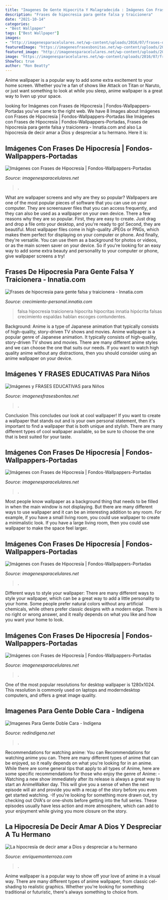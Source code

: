 ```yaml
---
title: "Imagenes De Gente Hipocrita Y Malagradecida : Imágenes Con Frases De Hipocresía"
description: "Frases de hipocresia para gente falsa y traicionera"
date: "2021-10-14"
categories:
- "Best Wallpaper"
tags: ["Best Wallpaper"]
images:
- "http://imagenesparacelulares.net/wp-content/uploads/2016/07/frases-de-hipocrecia-no-te-detengas-por-nadie-300x296.jpg"
featuredImage: "https://imagenesfrasesbonitas.net/wp-content/uploads/2017/10/FrasesNiNos41.jpg"
featured_image: "http://imagenesparacelulares.net/wp-content/uploads/2016/07/frases-de-hipocrecia-queridas-amistades-falsas-300x225.jpg"
image: "https://imagenesparacelulares.net/wp-content/uploads/2016/07/frases-de-hipocrecia-ser-amable.jpg"
ShowToc: true
author: "Ron Beatty"
---
```



Anime wallpaper is a popular way to add some extra excitement to your home screen. Whether you’re a fan of shows like Attack on Titan or Naruto, or just want something to look at while you sleep, anime wallpaper is a great way to liven up your space.

	

		
looking for Imágenes con Frases de Hipocresía | Fondos-Wallpappers-Portadas you've came to the right web. We have 8 Images about Imágenes con Frases de Hipocresía | Fondos-Wallpappers-Portadas like Imágenes con Frases de Hipocresía | Fondos-Wallpappers-Portadas, Frases de hipocresia para gente falsa y traicionera - Innatia.com and also La hipocresía de decir amar a Dios y despreciar a tu hermano. Here it is:
		
    
## Imágenes Con Frases De Hipocresía | Fondos-Wallpappers-Portadas

<img loading=lazy src="https://imagenesparacelulares.net/wp-content/uploads/2016/07/frases-de-hipocrecia-ser-amable.jpg" onerror="this.onerror=null;this.src='https://tse2.mm.bing.net/th?id=OIP.euZ1hpqLiX1VqqL_EFO27gHaHa&amp;pid=15.1';" alt="Imágenes con Frases de Hipocresía | Fondos-Wallpappers-Portadas">

_Source: imagenesparacelulares.net_

>. 

	

What are wallpaper screens and why are they so popular?
Wallpapers are one of the most popular pieces of software that you can use on your computer. They are screensaver files that you can access frequently, and they can also be used as a wallpaper on your own device. There a few reasons why they are so popular. First, they are easy to create. Just drag and drop a file onto your desktop, and you're ready to go! Second, they are beautiful. Most wallpaper files come in high-quality JPEGs or PNGs, which makes them perfect for displaying on your computer or phone. And finally, they're versatile. You can use them as a background for photos or videos, or as the main screen saver on your device. So if you're looking for an easy way to add some extra beauty and personality to your computer or phone, give wallpaper screens a try!

    
## Frases De Hipocresia Para Gente Falsa Y Traicionera - Innatia.com

<img loading=lazy src="http://innatia.info/images/galeria/d/555/hipocresia1-0.jpg" onerror="this.onerror=null;this.src='https://tse2.mm.bing.net/th?id=OIP.jJDy2IKe-6p62LhTfZxyhwHaFj&amp;pid=15.1';" alt="Frases de hipocresia para gente falsa y traicionera - Innatia.com">

_Source: crecimiento-personal.innatia.com_

>falsa hipocresia traicionera hipocrita hipocritas innatia hipócrita falsas crecimiento espaldas hablan escoges contundentes. 

	

Background: Anime is a type of Japanese animation that typically consists of high-quality, story-driven TV shows and movies.
Anime wallpaper is a popular genre of Japanese animation. It typically consists of high-quality, story-driven TV shows and movies. There are many different anime styles and we can choose the one that suits our needs. If you want to watch high quality anime without any distractions, then you should consider using an anime wallpaper on your device.

    
## Imágenes Y FRASES EDUCATIVAS Para Niños

<img loading=lazy src="https://imagenesfrasesbonitas.net/wp-content/uploads/2017/10/FrasesNiNos41.jpg" onerror="this.onerror=null;this.src='https://tse4.mm.bing.net/th?id=OIP.Xqf-INy3JcTkzNSUy4-g6gAAAA&amp;pid=15.1';" alt="Imágenes y FRASES EDUCATIVAS para Niños">

_Source: imagenesfrasesbonitas.net_

>. 

	

Conclusion
This concludes our look at cool wallpaper! If you want to create a wallpaper that stands out and is your own personal statement, then it's important to find a wallpaper that is both unique and stylish. There are many different types of cool wallpaper available, so be sure to choose the one that is best suited for your taste.

    
## Imágenes Con Frases De Hipocresía | Fondos-Wallpappers-Portadas

<img loading=lazy src="http://imagenesparacelulares.net/wp-content/uploads/2016/07/frases-de-hipocrecia-lo-bueno-de-ser-sincero.jpg" onerror="this.onerror=null;this.src='https://tse1.mm.bing.net/th?id=OIP.3sEn8Jwc8PCvry7GNf1m1AHaHa&amp;pid=15.1';" alt="Imágenes con Frases de Hipocresía | Fondos-Wallpappers-Portadas">

_Source: imagenesparacelulares.net_

>. 

	

Most people know wallpaper as a background thing that needs to be filled in when the main window is not displaying. But there are many different ways to use wallpaper and it can be an interesting addition to any room. For example, if you have a small living room, you could use wallpaper to create a minimalistic look. If you have a large living room, then you could use wallpaper to make the space feel larger.

    
## Imágenes Con Frases De Hipocresía | Fondos-Wallpappers-Portadas

<img loading=lazy src="http://imagenesparacelulares.net/wp-content/uploads/2016/07/frases-de-hipocrecia-no-te-detengas-por-nadie-300x296.jpg" onerror="this.onerror=null;this.src='https://tse4.mm.bing.net/th?id=OIP.yPzSo7i_w7RvVQhGTO9GeQAAAA&amp;pid=15.1';" alt="Imágenes con Frases de Hipocresía | Fondos-Wallpappers-Portadas">

_Source: imagenesparacelulares.net_

>. 

	

Different ways to style your wallpaper:
There are many different ways to style your wallpaper, which can be a great way to add a little personality to your home. Some people prefer natural colors without any artificial chemicals, while others prefer classic designs with a modern edge. There is no right or wrong answer, and it really depends on what you like and how you want your home to look.

    
## Imágenes Con Frases De Hipocresía | Fondos-Wallpappers-Portadas

<img loading=lazy src="http://imagenesparacelulares.net/wp-content/uploads/2016/07/frases-de-hipocrecia-queridas-amistades-falsas-300x225.jpg" onerror="this.onerror=null;this.src='https://tse2.mm.bing.net/th?id=OIP.QZj9GIbCqCEl5m6isxLzxQAAAA&amp;pid=15.1';" alt="Imágenes con Frases de Hipocresía | Fondos-Wallpappers-Portadas">

_Source: imagenesparacelulares.net_

>. 

	

One of the most popular resolutions for desktop wallpaper is 1280x1024. This resolution is commonly used on laptops and moderndesktop computers, and offers a great image quality.

    
## Imagenes Para Gente Doble Cara - Indígena

<img loading=lazy src="https://i0.wp.com/img.desmotivaciones.es/201205/540029_10150980847291217_643111216_12678169_37523959_n.jpg?w=730" onerror="this.onerror=null;this.src='https://tse4.mm.bing.net/th?id=OIP.CW7LrIqW0lxDOBx0SM4-sAHaG2&amp;pid=15.1';" alt="Imagenes Para Gente Doble Cara - Indígena">

_Source: redindigena.net_

>. 

	

Recommendations for watching anime: You can
Recommendations for watching anime you can. There are many different types of anime that can be enjoyed, so it really depends on what you're looking for in an anime. While there are some general tips that apply to all types of Anime, here are some specific recommendations for those who enjoy the genre of Anime: 
-Watching a new show immediately after its release is always a great way to start an AnimeWalker day. This will give you a sense of when the next episode will air and provide you with a recap of the story before you even get started watching. 
-If you're looking for something more drawn out, try checking out OVA's or one-shots before getting into the full series. These episodes usually have less action and more atmosphere, which can add to your enjoyment while giving you more closure on the story.

    
## La Hipocresía De Decir Amar A Dios Y Despreciar A Tu Hermano

<img loading=lazy src="http://www.enriquemonterroza.com/wp-content/uploads/2013/10/Enrique-La-hipocresia-de-decir.jpg" onerror="this.onerror=null;this.src='https://tse2.mm.bing.net/th?id=OIP.bz_3HgvCuk6pZDNtw3KejwHaE7&amp;pid=15.1';" alt="La hipocresía de decir amar a Dios y despreciar a tu hermano">

_Source: enriquemonterroza.com_

>. 

	

Anime wallpaper is a popular way to show off your love of anime in a visual way. There are many different types of anime wallpaper, from classic cel-shading to realistic graphics. Whether you're looking for something traditional or futuristic, there's always something to choice from.

